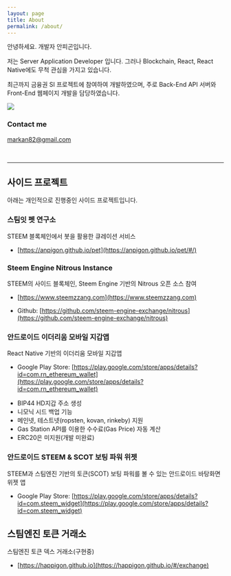 ```yaml
---
layout: page
title: About
permalink: /about/
---
```


안녕하세요. 개발자 안피곤입니다.

저는 Server Application Developer 입니다. 
그러나 Blockchain, React, React Native에도 무척 관심을 가지고 있습니다.

최근까지 금융권 SI 프로젝트에 참여하여 개발하였으며, 주로 Back-End API 서버와 Front-End 웹페이지 개발을 담당하였습니다.

![](https://steemitimages.com/0x0/https://user-images.githubusercontent.com/3969643/50451200-edfb3e00-0975-11e9-8041-a74c71a9fd3e.png)

### Contact me

[markan82@gmail.com](mailto:markan82@gmail.com)

<br>

***

## 사이드 프로젝트

아래는 개인적으로 진행중인 사이드 프로젝트입니다.

### 스팀잇 펫 연구소

STEEM 블록체인에서 봇을 활용한 큐레이션 서비스

* [https://anpigon.github.io/pet](https://anpigon.github.io/pet/#/)


### Steem Engine Nitrous Instance

STEEM의 사이드 블록체인, Steem Engine 기반의 Nitrous 오픈 소스 참여

* [https://www.steemzzang.com](https://www.steemzzang.com)

* Github: [https://github.com/steem-engine-exchange/nitrous](https://github.com/steem-engine-exchange/nitrous)


### 안드로이드 이더리움 모바일 지갑앱

React Native 기반의 이더리움 모바일 지갑앱

* Google Play Store: [https://play.google.com/store/apps/details?id=com.rn_ethereum_wallet](https://play.google.com/store/apps/details?id=com.rn_ethereum_wallet)

- BIP44 HD지갑 주소 생성
- 니모닉 시드 백업 기능
- 메인넷, 테스트넷(ropsten, kovan, rinkeby) 지원
- Gas Station API를 이용한 수수료(Gas Price) 자동 계산
- ERC20은 미지원(개발 미완료)


### 안드로이드 STEEM & SCOT 보팅 파워 위젯

STEEM과 스팀엔진 기반의 토큰(SCOT) 보팅 파워를 볼 수 있는 안드로이드 바탕화면 위젯 앱

* Google Play Store: [https://play.google.com/store/apps/details?id=com.steem_widget](https://play.google.com/store/apps/details?id=com.steem_widget)

## 스팀엔진 토큰 거래소

스팀엔진 토큰 덱스 거래소(구현중)

* [https://happigon.github.io](https://happigon.github.io/#/exchange)